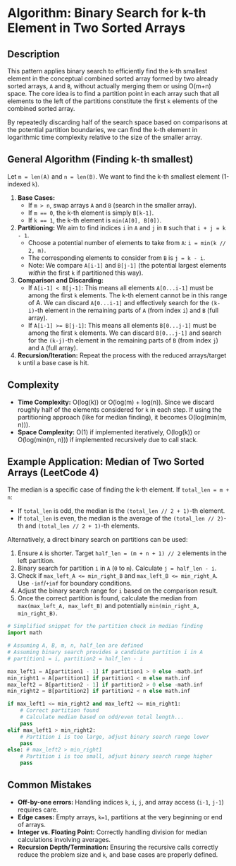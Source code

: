 # Algorithm: Binary Search for k-th Element in Two Sorted Arrays

## Description

This pattern applies binary search to efficiently find the k-th smallest element in the conceptual combined sorted array formed by two already sorted arrays, `A` and `B`, without actually merging them or using O(m+n) space. The core idea is to find a partition point in each array such that all elements to the left of the partitions constitute the first `k` elements of the combined sorted array.

By repeatedly discarding half of the search space based on comparisons at the potential partition boundaries, we can find the k-th element in logarithmic time complexity relative to the size of the smaller array.

## General Algorithm (Finding k-th smallest)

Let `m = len(A)` and `n = len(B)`. We want to find the k-th smallest element (1-indexed `k`).

1.  **Base Cases:**
    *   If `m > n`, swap arrays `A` and `B` (search in the smaller array).
    *   If `m == 0`, the k-th element is simply `B[k-1]`.
    *   If `k == 1`, the k-th element is `min(A[0], B[0])`.
2.  **Partitioning:** We aim to find indices `i` in `A` and `j` in `B` such that `i + j = k - 1`.
    *   Choose a potential number of elements to take from `A`: `i = min(k // 2, m)`. 
    *   The corresponding elements to consider from `B` is `j = k - i`.
    *   Note: We compare `A[i-1]` and `B[j-1]` (the potential largest elements *within* the first `k` if partitioned this way).
3.  **Comparison and Discarding:**
    *   If `A[i-1] < B[j-1]`: This means all elements `A[0...i-1]` must be among the first `k` elements. The k-th element cannot be in this range of A. We can discard `A[0...i-1]` and effectively search for the `(k-i)`-th element in the remaining parts of `A` (from index `i`) and `B` (full array).
    *   If `A[i-1] >= B[j-1]`: This means all elements `B[0...j-1]` must be among the first `k` elements. We can discard `B[0...j-1]` and search for the `(k-j)`-th element in the remaining parts of `B` (from index `j`) and `A` (full array).
4.  **Recursion/Iteration:** Repeat the process with the reduced arrays/target `k` until a base case is hit.

## Complexity

*   **Time Complexity:** O(log(k)) or O(log(m) + log(n)). Since we discard roughly half of the elements considered for `k` in each step. If using the partitioning approach (like for median finding), it becomes O(log(min(m, n))). 
*   **Space Complexity:** O(1) if implemented iteratively, O(log(k)) or O(log(min(m, n))) if implemented recursively due to call stack.

## Example Application: Median of Two Sorted Arrays (LeetCode 4)

The median is a specific case of finding the k-th element. If `total_len = m + n`:
*   If `total_len` is odd, the median is the `(total_len // 2 + 1)`-th element.
*   If `total_len` is even, the median is the average of the `(total_len // 2)`-th and `(total_len // 2 + 1)`-th elements.

Alternatively, a direct binary search on partitions can be used:

1.  Ensure `A` is shorter. Target `half_len = (m + n + 1) // 2` elements in the left partition.
2.  Binary search for partition `i` in `A` (`0` to `m`). Calculate `j = half_len - i`.
3.  Check if `max_left_A <= min_right_B` and `max_left_B <= min_right_A`. Use `-inf`/`+inf` for boundary conditions.
4.  Adjust the binary search range for `i` based on the comparison result.
5.  Once the correct partition is found, calculate the median from `max(max_left_A, max_left_B)` and potentially `min(min_right_A, min_right_B)`. 

```python
# Simplified snippet for the partition check in median finding
import math

# Assuming A, B, m, n, half_len are defined
# Assuming binary search provides a candidate partition i in A
# partition1 = i, partition2 = half_len - i

max_left1 = A[partition1 - 1] if partition1 > 0 else -math.inf
min_right1 = A[partition1] if partition1 < m else math.inf
max_left2 = B[partition2 - 1] if partition2 > 0 else -math.inf
min_right2 = B[partition2] if partition2 < n else math.inf

if max_left1 <= min_right2 and max_left2 <= min_right1:
    # Correct partition found
    # Calculate median based on odd/even total length...
    pass 
elif max_left1 > min_right2:
    # Partition i is too large, adjust binary search range lower
    pass
else: # max_left2 > min_right1
    # Partition i is too small, adjust binary search range higher
    pass
```

## Common Mistakes

*   **Off-by-one errors:** Handling indices `k`, `i`, `j`, and array access (`i-1`, `j-1`) requires care.
*   **Edge cases:** Empty arrays, `k=1`, partitions at the very beginning or end of arrays.
*   **Integer vs. Floating Point:** Correctly handling division for median calculations involving averages.
*   **Recursion Depth/Termination:** Ensuring the recursive calls correctly reduce the problem size and `k`, and base cases are properly defined. 